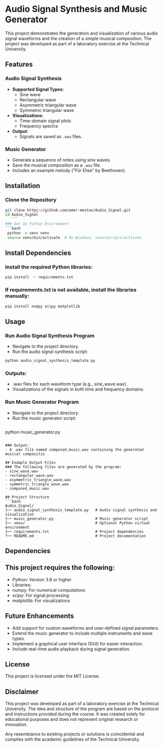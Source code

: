 # Audio Signal Synthesis and Music Generator

This project demonstrates the generation and visualization of various audio signal waveforms and the creation of a simple musical composition. The project was developed as part of a laboratory exercise at the Technical University.

## Features

### Audio Signal Synthesis
- **Supported Signal Types**:
  - Sine wave
  - Rectangular wave
  - Asymmetric triangular wave
  - Symmetric triangular wave
- **Visualizations**:
  - Time-domain signal plots
  - Frequency spectra
- **Output**:
  - Signals are saved as `.wav` files.

### Music Generator
- Generate a sequence of notes using sine waves.
- Save the musical composition as a `.wav` file.
- Includes an example melody ("Für Elise" by Beethoven).

## Installation

### Clone the Repository
   ```bash
   git clone https://github.com/omer-mestan/Audio_Signal.git
   cd Audio_Signal
      ```
### Set Up Python Environment
   ```bash
    python -m venv venv
    source venv/bin/activate  # On Windows: venv\Scripts\activate
   ```
## Install Dependencies

### Install the required Python libraries:
   ```bash
   pip install -r requirements.txt
   ```
### If requirements.txt is not available, install the libraries manually:
   ```bash
   pip install numpy scipy matplotlib
   ```

## Usage
### Run Audio Signal Synthesis Program
- Navigate to the project directory.
- Run the audio signal synthesis script:
 ```bash
python audio_signal_synthesis_template.py
   ```

### Outputs:
- .wav files for each waveform type (e.g., sine_wave.wav).
- Visualizations of the signals in both time and frequency domains.

### Run Music Generator Program
- Navigate to the project directory.
- Run the music generator script:
   ```bash
 python music_generator.py
   ```

### Output:
- A .wav file named composed_music.wav containing the generated musical compositio

## Example Output Files
### The following files are generated by the program:
- sine_wave.wav
- rectangular_wave.wav
- asymmetric_triangle_wave.wav
- symmetric_triangle_wave.wav
- composed_music.wav

## Project Structure
  ```bash
Audio_Signal/
├── audio_signal_synthesis_template.py   # Audio signal synthesis and visualization
├── music_generator.py                   # Music generator script
├── venv/                                # Optional Python virtual environment
├── requirements.txt                     # Project dependencies
└── README.md                            # Project documentation
   ```
## Dependencies

## This project requires the following:
- Python: Version 3.8 or higher
- Libraries:
- numpy: For numerical computations
- scipy: For signal processing
- matplotlib: For visualizations

## Future Enhancements
- Add support for custom waveforms and user-defined signal parameters.
- Extend the music generator to include multiple instruments and wave types.
- Implement a graphical user interface (GUI) for easier interaction.
- Include real-time audio playback during signal generation.

## License
This project is licensed under the MIT License.

## Disclaimer
This project was developed as part of a laboratory exercise at the Technical University. The idea and structure of the program are based on the protocol and instructions provided during the course. It was created solely for educational purposes and does not represent original research or innovation.

Any resemblance to existing projects or solutions is coincidental and complies with the academic guidelines of the Technical University.
